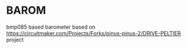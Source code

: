 # BAROM
bmp085 based barometer based on https://circuitmaker.com/Projects/Forks/pinus-pinus-2/DRIVE-PELTIER project
